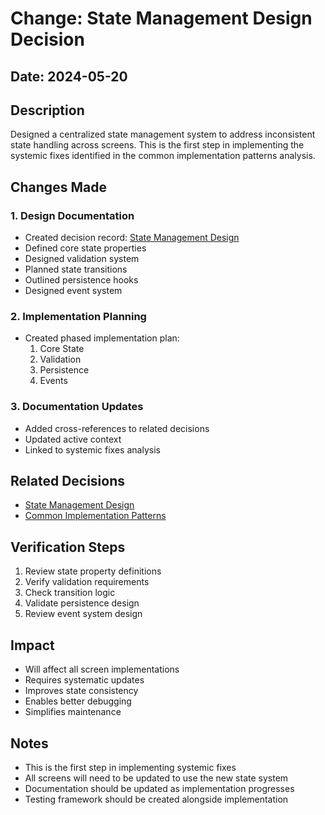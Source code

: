 # Change: State Management Design Decision

## Date: 2024-05-20

## Description

Designed a centralized state management system to address inconsistent state handling across screens. This is the first step in implementing the systemic fixes identified in the common implementation patterns analysis.

## Changes Made

### 1. Design Documentation

- Created decision record: [State Management Design](../decisions/state_management_design.md)
- Defined core state properties
- Designed validation system
- Planned state transitions
- Outlined persistence hooks
- Designed event system

### 2. Implementation Planning

- Created phased implementation plan:
  1. Core State
  2. Validation
  3. Persistence
  4. Events

### 3. Documentation Updates

- Added cross-references to related decisions
- Updated active context
- Linked to systemic fixes analysis

## Related Decisions

- [State Management Design](../decisions/state_management_design.md)
- [Common Implementation Patterns](../decisions/common_implementation_patterns.md)

## Verification Steps

1. Review state property definitions
2. Verify validation requirements
3. Check transition logic
4. Validate persistence design
5. Review event system design

## Impact

- Will affect all screen implementations
- Requires systematic updates
- Improves state consistency
- Enables better debugging
- Simplifies maintenance

## Notes

- This is the first step in implementing systemic fixes
- All screens will need to be updated to use the new state system
- Documentation should be updated as implementation progresses
- Testing framework should be created alongside implementation
